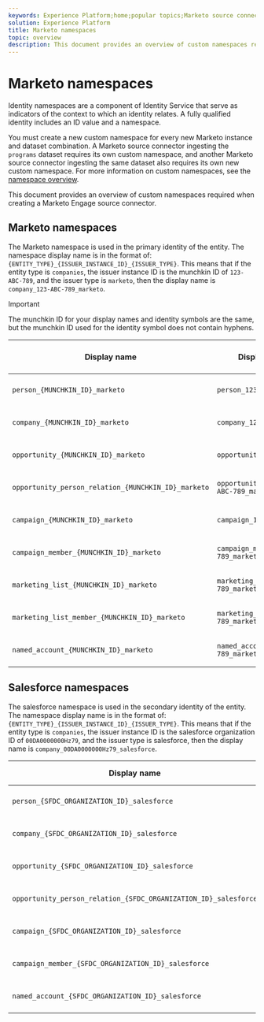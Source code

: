 ```yaml
---
keywords: Experience Platform;home;popular topics;Marketo source connector;Marketo connector;Marketo source;Marketo
solution: Experience Platform
title: Marketo namespaces 
topic: overview
description: This document provides an overview of custom namespaces required when creating a Marketo Engage source connector.
---
```


# Marketo namespaces 

Identity namespaces are a component of Identity Service that serve as indicators of the context to which an identity relates. A fully qualified identity includes an ID value and a namespace.

You must create a new custom namespace for every new Marketo instance and dataset combination. A Marketo source connector ingesting the `programs` dataset requires its own custom namespace, and another Marketo source connector ingesting the same dataset also requires its own new custom namespace. For more information on custom namespaces, see the [namespace overview](https://experienceleague.adobe.com/docs/experience-platform/identity/namespaces.html?lang=en#managing-custom-namespaces).

This document provides an overview of custom namespaces required when creating a Marketo Engage source connector.

## Marketo namespaces

The Marketo namespace is used in the primary identity of the entity. The namespace display name is in the format of: `{ENTITY_TYPE}_{ISSUER_INSTANCE_ID}_{ISSUER_TYPE}`. This means that if the entity type is `companies`, the issuer instance ID is the munchkin ID of `123-ABC-789`, and the issuer type is `marketo`, then the display name is `company_123-ABC-789_marketo`.

>[!IMPORTANT]
>
>The munchkin ID for your display names and identity symbols are the same, but the munchkin ID used for the identity symbol does not contain hyphens.

| Display name | Display name example | Identity symbol | Identity symbol example | Entity type |
| --- | --- | --- | --- | --- |
| `person_{MUNCHKIN_ID}_marketo` | `person_123-ABC-789_marketo` | `mk{MUNCHKIN_ID_WITHOUT_HYPHEN}p` | `mk123ABC789p` | Cross-Device ID |
| `company_{MUNCHKIN_ID}_marketo` | `company_123-ABC-789_marketo` | `mk{MUNCHKIN_ID_WITHOUT_HYPHEN}c` | `mk123ABC789c` | Non-people identifier |
| `opportunity_{MUNCHKIN_ID}_marketo` | `opportunity_123-ABC-789_marketo` | `mk{MUNCHKIN_ID_WITHOUT_HYPHEN}o` | `mk123ABC789o` | Non-people identifier |
| `opportunity_person_relation_{MUNCHKIN_ID}_marketo` | `opportunity_person_relation_123-ABC-789_marketo` | `mk{MUNCHKIN_ID_WITHOUT_HYPHEN}opr` | `mk123ABC789opr` | Non-people identifier |
| `campaign_{MUNCHKIN_ID}_marketo` | `campaign_123-ABC-789_marketo` | `mk{MUNCHKIN_ID_WITHOUT_HYPHEN}cp` | `mk123ABC789cp` | Non-people identifier |
| `campaign_member_{MUNCHKIN_ID}_marketo` | `campaign_member_123-ABC-789_marketo` | `mk{MUNCHKIN_ID_WITHOUT_HYPHEN}cpm` | `mk123ABC789cpm` | Non-people identifier |
| `marketing_list_{MUNCHKIN_ID}_marketo` | `marketing_list_123-ABC-789_marketo` | `mk{MUNCHKIN_ID_WITHOUT_HYPHEN}ml` | `mk123ABC789ml` | Non-people identifier |
| `marketing_list_member_{MUNCHKIN_ID}_marketo` | `marketing_list_member_123-ABC-789_marketo` | `mk{MUNCHKIN_ID_WITHOUT_HYPHEN}mlm` | `mk123ABC789mlm` | Non-people identifier |
| `named_account_{MUNCHKIN_ID}_marketo` | `named_account_123-ABC-789_marketo` | `mk{MUNCHKIN_ID_WITHOUT_HYPHEN}na` | `mk123ABC789na` | Non-people identifier |

## Salesforce namespaces

The salesforce namespace is used in the secondary identity of the entity. The namespace display name is in the format of: `{ENTITY_TYPE}_{ISSUER_INSTANCE_ID}_{ISSUER_TYPE}`. This means that if the entity type is `companies`, the issuer instance ID is the salesforce organization ID of `00DA0000000Hz79`, and the issuer type is salesforce, then the display name is `company_00DA0000000Hz79_salesforce`.

| Display name | Display name example | Identity symbol | Identity symbol example | Entity type |
| --- | --- | --- | --- | --- |
| `person_{SFDC_ORGANIZATION_ID}_salesforce` | `person_00DA0000000Hz79_salesforce` | `sf{SFDC_ORGANIZATION_ID_WITHOUT_HYPHEN}p` | `sf00DA0000000Hz79p` | Cross-Device ID |
| `company_{SFDC_ORGANIZATION_ID}_salesforce` | `company_00DA0000000Hz79_salesforce` | `sf{SFDC_ORGANIZATION_ID_WITHOUT_HYPHEN}c` | `sf00DA0000000Hz79c` | Non-people identifier |
| `opportunity_{SFDC_ORGANIZATION_ID}_salesforce` | `opportunity_00DA0000000Hz79_salesforce` | `sf{SFDC_ORGANIZATION_ID_WITHOUT_HYPHEN}o` | `sf00DA0000000Hz79o` | Non-people identifier |
| `opportunity_person_relation_{SFDC_ORGANIZATION_ID}_salesforce` | `opportunity_person_relation_00DA0000000Hz79_salesforce` | `sf{SFDC_ORGANIZATION_ID_WITHOUT_HYPHEN}opr` | `sf00DA0000000Hz79opr` | Non-people identifier |
| `campaign_{SFDC_ORGANIZATION_ID}_salesforce` | `campaign_00DA0000000Hz79_salesforce` | `sf{SFDC_ORGANIZATION_ID_WITHOUT_HYPHEN}cp` | `sf00DA0000000Hz79cp` | Non-people identifier |
| `campaign_member_{SFDC_ORGANIZATION_ID}_salesforce` | `campaign_member_00DA0000000Hz79_salesforce` | `sf{SFDC_ORGANIZATION_ID_WITHOUT_HYPHEN}cpm` | `sf00DA0000000Hz79cpm` | Non-people identifier |
| `named_account_{SFDC_ORGANIZATION_ID}_salesforce` | `named_account_00DA0000000Hz79_salesforce` | `sf{SFDC_ORGANIZATION_ID_WITHOUT_HYPHEN}na` | `sf00DA0000000Hz79na` | Non-people identifier |
